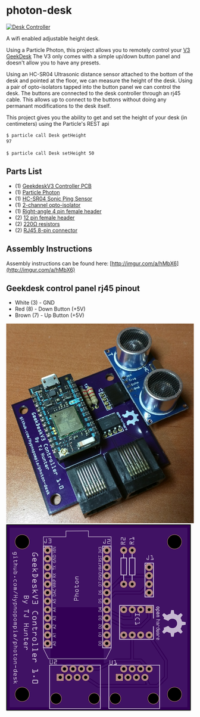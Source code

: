 photon-desk
==============

[![Desk Controller](http://img.youtube.com/vi/VQ_Kc9S85WM/0.jpg)](http://www.youtube.com/watch?v=VQ_Kc9S85WM "Desk Controller")

A wifi enabled adjustable height desk.

Using a Particle Photon, this project allows you to remotely control your [V3 GeekDesk](http://www.geekdesk.com/geekdesk-v3-frame-only) The V3 only comes with a simple up/down button panel and doesn't allow you to have any presets.

Using an HC-SR04 Ultrasonic distance sensor attached to the bottom of the desk and pointed at the floor, we can measure the height of the desk. Using a pair of opto-isolators tapped into the button panel we can control the desk. The buttons are connected to the desk controller through an rj45 cable. This allows up to connect to the buttons without doing any permanant modifications to the desk itself.

This project gives you the ability to get and set the height of your desk (in centimeters) using the Particle's REST api

```
$ particle call Desk getHeight
97

$ particle call Desk setHeight 50
```

## Parts List

* (1) [GeekdeskV3 Controller PCB](https://github.com/Hypnopompia/photon-desk/tree/master/pcb)
* (1) [Particle Photon](https://store.particle.io/collections/photon)
* (1) [HC-SR04 Sonic Ping Sensor](http://www.amazon.com/s/ref=nb_sb_ss_c_0_3?url=search-alias%3Daps&field-keywords=hc-sr04&sprefix=hc-sr04%2Caps%2C202)
* (1) [2-channel opto-isolator](https://www.digikey.com/product-detail/en/LTV-826/160-1362-5-ND/385832)
* (1) [Right-angle 4 pin female header](https://www.digikey.com/product-detail/en/PPTC041LGBN-RC/S5440-ND/775898)
* (2) [12 pin female header](https://www.digikey.com/product-detail/en/PPTC121LFBN-RC/S6100-ND/807231)
* (2) [220Ω resistors](https://www.digikey.com/product-detail/en/CFR-50JB-52-220R/220H-ND/1291)
* (2) [RJ45 8-pin connector](https://www.sparkfun.com/products/643)

## Assembly Instructions
Assembly instructions can be found here: [http://imgur.com/a/hMbX6](http://imgur.com/a/hMbX6)

## Geekdesk control panel rj45 pinout

* White (3) - GND
* Red (8) - Down Button (+5V)
* Brown (7) - Up Button (+5V)

![Assembled Board View](https://github.com/Hypnopompia/photon-desk/blob/master/pcb/assembled.jpg?raw=true "Assembled Board View")
![Top Board View](https://github.com/Hypnopompia/photon-desk/blob/master/pcb/board-top.png?raw=true "Top Board View")
